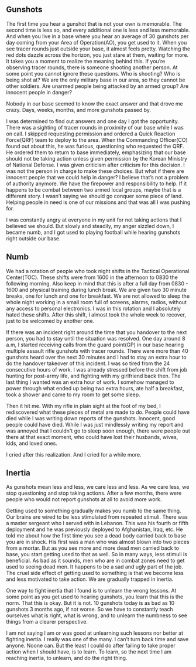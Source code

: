 ## Gunshots
The first time you hear a gunshot that is not your own is memorable. The second time is less so, and every additional one is less and less memorable. And when you live in a base where you hear an average of 30 gunshots per day coming from your Area of Operation(AO), you get used to it. When you see tracer rounds just outside your base, it almost feels pretty. Watching the red dots dazzle across the horizon, you just stare at them, waiting for more. It takes you a moment to realize the meaning behind this. If you’re observing tracer rounds, there is someone shooting another person. At some point you cannot ignore these questions. Who is shooting? Who is being shot at? We are the only military base in our area, so they cannot be other soldiers. Are unarmed people being attacked by an armed group? Are innocent people in danger?

Nobody in our base seemed to know the exact answer and that drove me crazy. Days, weeks, months, and more gunshots passed by.

I was determined to find out answers and one day I got the opportunity. There was a sighting of tracer rounds in proximity of our base while I was on call. I skipped requesting permission and ordered a Quick Reaction Force(QRF) team to deploy to the area. When the Commanding Officer(CO) found out about this, he was furious, questioning who requested the QRF. He ordered them to return to base immediately, emphasizing that our base should not be taking action unless given permission by the Korean Ministry of National Defense. I was given criticism after criticism for this decision. I was not the person in charge to make these choices. But what if there are innocent people that we could help in danger? I believe that’s not a problem of authority anymore. We have the firepower and responsibility to help. If it happens to be combat between two armed local groups, maybe that is a different story. I wasn’t saying we should go conquer some piece of land. Helping people in need is one of our missions and that was all I was pushing for.

I was constantly angry at everyone in my unit for not taking actions that I believed we should. But slowly and steadily, my anger sizzled down, I became numb, and I got used to playing football while hearing gunshots right outside our base.


## Numb
We had a rotation of people who took night shifts in the Tactical Operational Center(TOC). These shifts were from 1600 in the afternoon to 0830 the following morning. Also keep in mind that this is after a full day from 0830 - 1600 and physical training during lunch break. We are given two 30 minute breaks, one for lunch and one for breakfast. We are not allowed to sleep the whole night working in a small room full of screens, alarms, radios, without any access to personal electronics.
I was in this rotation and I absolutely hated these shifts. After this shift, I almost took the whole week to recover, just to be welcomed by another one.

If there was an incident right around the time that you handover to the next person, you had to stay until the situation was resolved. One day around 8 a.m, I started receiving calls from the guard point(GP) in our base hearing multiple assault rifle gunshots with tracer rounds. There were more than 40 gunshots heard over the next 30 minutes and I had to stay an extra hour to do the handover takeover of this incident. I was so tired from the 24 consecutive hours of work. I was already stressed before the shift from job hunting for post-army life, and fighting with my girlfriend back then. The last thing I wanted was an extra hour of work. I somehow managed to power through what ended up being two extra hours, ate half a breakfast, took a shower and came to my room to get some sleep.

Then it hit me. With my rifle in plain sight at the foot of my bed, I rediscovered what these pieces of metal are made to do. People could have died while I was writing down reports of the gunshots. Innocent, good people could have died. While I was just mindlessly writing my report and was annoyed that I couldn't go to sleep soon enough, there were people out there at that exact moment, who could have lost their husbands, wives, kids, and loved ones. 

I cried after this realization. And I cried for a while more.

## Inertia
As gunshots mean less and less, we care less and less. As we care less, we stop questioning and stop taking actions. After a few months, there were people who would not report gunshots at all to avoid more work.

Getting used to something gradually makes you numb to the same thing. Our brains are wired to be less stimulated from repeated stimuli. There was a master sergeant who I served with in Lebanon. This was his fourth or fifth deployment and he was previously deployed to Afghanistan, Iraq, etc. He told me about how the first time you see a dead body carried back to base you are in shock. His first was a man who was almost blown into two pieces from a mortar. But as you see more and more dead men carried back to base, you start getting used to that as well. So in many ways, less stimuli is beneficial. As bad as it sounds, men who are in combat zones need to get used to seeing dead men. It happens to be a sad and ugly part of the job. The cruel side effect of getting used to something is that we become less and less motivated to take action. We are gradually trapped in inertia.

One way to fight inertia that I found is to unlearn the wrong lessons. At some point as you get used to hearing gunshots, you learn that this is the norm. That this is okay. But it is not. 10 gunshots today is as bad as 10 gunshots 3 months ago, if not worse. So we have to constantly teach ourselves what is right, what is wrong, and to unlearn the numbness to see things from a clearer perspective.

I am not saying I am or was good at unlearning such lessons nor better at fighting inertia. I really was one of the many. I can’t turn back time and save anyone. Noone can. But the least I could do after failing to take proper action when I should have, is to learn. To learn, so the next time I am reaching inertia, to unlearn, and do the right thing.

